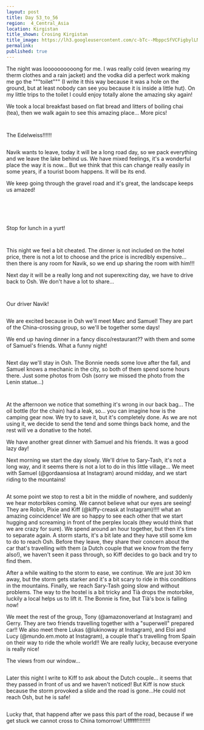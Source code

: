 ```yaml
---
layout: post
title: Day 53_to_56
region:  4_Central_Asia
location: Kirgistan
title_shown: Crosing Kirgistan
title_image: https://lh3.googleusercontent.com/c-bTc--MbppcSfVCFigbylLNYMOqqVV0JdlahW95TKQSuRgPnQ0gAGJzVLKaPBFOqnsKxaEc3UsEUidNAAiuI1pxvtEuPC_t5rDHWQ5THLy9JFSwDa2dGRtYxH-74wcnOjcucnudVXhzD748oBh_cKZhHBc6K-tewTtstftz-RDqS5DJoSkpq89myDiqBm6-OUGnxWM0qiV45f45OccVSVCgb0BCvq915eIqZLth0IdAun1qj0YlLY9iGHZtICUe2GU2tAGQXQ5mN3mFeY_uxYakEeLkU24CuIoMrxzUo9XdgaXpLmkZvqrvVx0kbnLn3mnfzRmoJ7BYMvrcR34TrNNpwWanVdsMqlxJpnZqhJzFlCm44LNZwHH6ghQCMbHEwVGszvt3_e6QHkc87WLjcdO8Jb6UOIziLpp_XDKJzyiOWxz47cemWoQ-jXSKUpE1z2kCgxo9i9FIyLEty7jE6ZrmATrMfpVUvPEH5oK5jSI4B5DJDUC0y0gxMRwrh2RJf30cU-Ae-G7zV-Wv4ySCJhYiQaJfqGxzFYvQrG3q1fSgX1GLk-82EVr_9HtvRub4IORrQ4WGgv-l7nCM0awcB8yEkQjZgDU9xocBMxX4XSuA1BW_WEwA-mLRa_kRinhLS-5yP5x4WuZLMeOKAeQWrevVIL2DZbAIujSmSgNxcKJsg6DNP92MMSLGZw4UjObczz848HFDB72HbgqIggE=w669-h502-no
permalink: 
published: true
---
```


The night was loooooooooong for me. I was really cold (even wearing my therm clothes and a rain jacket) and the vodka did a perfect work making me go the """toilet""" (I write it this way because it was a hole on the ground, but at least nobody can see you because it is inside a little hut). On my little trips to the toilet I could enjoy totally alone the amazing sky again!

We took a local breakfast based on flat bread and litters of boiling chai (tea), then we walk again to see this amazing place... More pics!

<p><a
href="https://lh3.googleusercontent.com/R9P4sYKHlses0zzN5s-8h7Y-IsfReA3iBFUwN4-i_TqlWKa29nEHfBHfIrZCV87zZRntRzLYE5bB--a_BImXdFnCLgZPxxKuDJe4wJUYr-_pdbC8ixEUKWH2BLAv6QRW_1boO3F53qR0kiiVOd0GwBucqugyTRDexSbFrdwxhfqIeWvtLoKzeY54IHPZcssAvmaNY7Ye40bkDKPP3NZZtjkm5H1P12ZODzLKnpd45oDFYbMSxE9HjmRSuQxqOXwjloC9td4eQ4NNhcBPyWm_K-Qw2UmOSjy0cwNAlfIwZ74s8jER8kIk74LqpIUe2vuGNq8Gx8xua1wzKz7wXIJoLsvvPewwaec2y9xdl5oQhTguIgNyS_XfEXknd8IMz6AYD0b7fFMrDrZg63qeSx-RLCzWXgzaj9dU4Sr4i5nn90HTPvvSMtQD3w5OvYtlNHxpV7uoCfQ0F0cdzNCR14pJKjfuX5vUwfQO8P9gFyor3lzjWXvd1PR-KbnDd_HU6wM8YPSsi4RWTLAT9Ay6hyqmK_swQ4_QXTNlaGR2f9u7McuJ68WNYov-GLagBnrks4ZO9saLlEbv23HYf82_WNAlh6NQfJxSsVLExwFUlLJiRlcbydC0-K679HEajc7BrQMIa-8vxR9XWq8EVKPfgnCguMKuaFh4e2apS9t9Tbx8NrqiQ9BmcpEUtFDD7w=w1052-h789-no"><img 
src="https://lh3.googleusercontent.com/R9P4sYKHlses0zzN5s-8h7Y-IsfReA3iBFUwN4-i_TqlWKa29nEHfBHfIrZCV87zZRntRzLYE5bB--a_BImXdFnCLgZPxxKuDJe4wJUYr-_pdbC8ixEUKWH2BLAv6QRW_1boO3F53qR0kiiVOd0GwBucqugyTRDexSbFrdwxhfqIeWvtLoKzeY54IHPZcssAvmaNY7Ye40bkDKPP3NZZtjkm5H1P12ZODzLKnpd45oDFYbMSxE9HjmRSuQxqOXwjloC9td4eQ4NNhcBPyWm_K-Qw2UmOSjy0cwNAlfIwZ74s8jER8kIk74LqpIUe2vuGNq8Gx8xua1wzKz7wXIJoLsvvPewwaec2y9xdl5oQhTguIgNyS_XfEXknd8IMz6AYD0b7fFMrDrZg63qeSx-RLCzWXgzaj9dU4Sr4i5nn90HTPvvSMtQD3w5OvYtlNHxpV7uoCfQ0F0cdzNCR14pJKjfuX5vUwfQO8P9gFyor3lzjWXvd1PR-KbnDd_HU6wM8YPSsi4RWTLAT9Ay6hyqmK_swQ4_QXTNlaGR2f9u7McuJ68WNYov-GLagBnrks4ZO9saLlEbv23HYf82_WNAlh6NQfJxSsVLExwFUlLJiRlcbydC0-K679HEajc7BrQMIa-8vxR9XWq8EVKPfgnCguMKuaFh4e2apS9t9Tbx8NrqiQ9BmcpEUtFDD7w=w1052-h789-no" class="oversize" alt=""></a></p>

<p><a
href="https://lh3.googleusercontent.com/VX5c6jeGYGSHQ-vvX1V6CT-4KLmQ888JrJwP0JmWu4j0S6BXVPbEuNuEBGTrPt76MlYgt4FqiXgPGDu_TjyMUyrQo30pF987bI9caWrbigIaQs7D16utUrrU3927qkbsxkcuMM4qUnmmZo6YmG3jRdkpjmtdz2vDUuWp4IWZ52ttF1gr_Cdy5AF46vOKIBvWKG9eVW0rW6gGbC1Qj1BbwMoKXVaL_rydQR56D7KvLRiShoiIxJY2d4cS8oGEWRdTYEKkP1PmYZVe92-YNTvzWVFPTJVIfcypeEvlWUE0otnVYPDDX1PzwcQ27n1a-EkuVIhgFVyRlcEebOCeJyOV92Y-1oIstSRfLWLxNY0EwNlo9rcQKjp1RJ8RrupLs1Gqv0Wgv_DSDbxj9blpREhwf34skE2ciRK6MiCcl2_XxVIWu5MDn-KUTKrrpCeqUZCslyUSokAZYYECFiwFfLjSIBEoQJefz2kIWMUNzkt42bIpOMXazqnqohUa8lwmdYpz3VaU8ECxQOlFaZGPSvIRuY5pUtf-0v_L810t48Z-uQwiE9B6IY4rQQXjUCqVsmemQ2336AMSm6tPHJ7Vl3vphrwo1uY-nYRUDv-AXMrc9RSbRfzEh3lNEfvQ5Ds-dQVZUGKQH26mU7Gl3n_0Yrqjfz5cii6R9zld7VJBS8KJDmCw5dO06hBk2N7KWg=w1052-h789-no"><img 
src="https://lh3.googleusercontent.com/VX5c6jeGYGSHQ-vvX1V6CT-4KLmQ888JrJwP0JmWu4j0S6BXVPbEuNuEBGTrPt76MlYgt4FqiXgPGDu_TjyMUyrQo30pF987bI9caWrbigIaQs7D16utUrrU3927qkbsxkcuMM4qUnmmZo6YmG3jRdkpjmtdz2vDUuWp4IWZ52ttF1gr_Cdy5AF46vOKIBvWKG9eVW0rW6gGbC1Qj1BbwMoKXVaL_rydQR56D7KvLRiShoiIxJY2d4cS8oGEWRdTYEKkP1PmYZVe92-YNTvzWVFPTJVIfcypeEvlWUE0otnVYPDDX1PzwcQ27n1a-EkuVIhgFVyRlcEebOCeJyOV92Y-1oIstSRfLWLxNY0EwNlo9rcQKjp1RJ8RrupLs1Gqv0Wgv_DSDbxj9blpREhwf34skE2ciRK6MiCcl2_XxVIWu5MDn-KUTKrrpCeqUZCslyUSokAZYYECFiwFfLjSIBEoQJefz2kIWMUNzkt42bIpOMXazqnqohUa8lwmdYpz3VaU8ECxQOlFaZGPSvIRuY5pUtf-0v_L810t48Z-uQwiE9B6IY4rQQXjUCqVsmemQ2336AMSm6tPHJ7Vl3vphrwo1uY-nYRUDv-AXMrc9RSbRfzEh3lNEfvQ5Ds-dQVZUGKQH26mU7Gl3n_0Yrqjfz5cii6R9zld7VJBS8KJDmCw5dO06hBk2N7KWg=w1052-h789-no" class="oversize" alt=""></a></p>

The Edelweiss!!!!!! 

<p><a
href="https://lh3.googleusercontent.com/JCJGYTT01KHJzBnw_7arXQ8FQyicjhD2jW9Kucx5YuS7VqhVkjXYPz-ng2Fo4aGDaNociN4RagquIWMGbupJxeZAOfXkVr66Q7WxvXw2QpGS9Z85ywAdu1X6St_qVUkU5v1uTQh3NHk78aAjdcoLF5rFvMCLuEafpRlgzIhfeoTtcRjbmGMV_UQN0_LfvApql4Q8zj25xOOVDk-kArmOefrhx8QIrhVBKR2S3weREM_8tZ3cvhUJeRNtrbO5bSTRlw3_WK9giQtvlCQWo3uTjuspgby9zvpNuOlCGlcspX9IDS21_UGyzzYhMjdbI5KQfaew766SY0jcIinv2t95lkWXEcAIR3pcRfYQHYebzy2Mqd0q_ZemnGkAkfed_5MJekeftCC1slwiVqFAMWKOXNPH1Y8HsXMs_yEOKbMte5eh_O35o98fBv_f6e9boMU9sjpuTVS9BrkYiJW3nx6hZlvuxpQxfvgmjRMefLO1LHNRJa72lIABnmBE82loYJochPj3JWxRDBF8kgZXS74Qyb5l_GiP7_co54FBGnfMj85xH_Avdkcyl3JWWM-xRNtiQdV7xh3E3IRYiIepV-UFhCOpzQQ80VKj-CMN6lecuwTFZMNzaiiQ6Xn2rqkVmh2nZdkHuLaeTehJAeKr2lGN3fHBhLxVICwd5egLtqCecUiUPtIlRaZSEtbjuw=w1052-h789-no"><img 
src="https://lh3.googleusercontent.com/JCJGYTT01KHJzBnw_7arXQ8FQyicjhD2jW9Kucx5YuS7VqhVkjXYPz-ng2Fo4aGDaNociN4RagquIWMGbupJxeZAOfXkVr66Q7WxvXw2QpGS9Z85ywAdu1X6St_qVUkU5v1uTQh3NHk78aAjdcoLF5rFvMCLuEafpRlgzIhfeoTtcRjbmGMV_UQN0_LfvApql4Q8zj25xOOVDk-kArmOefrhx8QIrhVBKR2S3weREM_8tZ3cvhUJeRNtrbO5bSTRlw3_WK9giQtvlCQWo3uTjuspgby9zvpNuOlCGlcspX9IDS21_UGyzzYhMjdbI5KQfaew766SY0jcIinv2t95lkWXEcAIR3pcRfYQHYebzy2Mqd0q_ZemnGkAkfed_5MJekeftCC1slwiVqFAMWKOXNPH1Y8HsXMs_yEOKbMte5eh_O35o98fBv_f6e9boMU9sjpuTVS9BrkYiJW3nx6hZlvuxpQxfvgmjRMefLO1LHNRJa72lIABnmBE82loYJochPj3JWxRDBF8kgZXS74Qyb5l_GiP7_co54FBGnfMj85xH_Avdkcyl3JWWM-xRNtiQdV7xh3E3IRYiIepV-UFhCOpzQQ80VKj-CMN6lecuwTFZMNzaiiQ6Xn2rqkVmh2nZdkHuLaeTehJAeKr2lGN3fHBhLxVICwd5egLtqCecUiUPtIlRaZSEtbjuw=w1052-h789-no" class="oversize" alt=""></a></p>

Navik wants to leave, today it will be a long road day, so we pack everything and we leave the lake behind us. We have mixed feelings, it's a wonderful place the way it is now... But we think that this can change really easily in some years, if a tourist boom happens. It will be its end.

We keep going through the gravel road and it's great, the landscape keeps us amazed!

<p><a
href="https://lh3.googleusercontent.com/-J4Lco8wh_Hyc-MntPoWBFaZGElMAn2JNNlktCENZQcJcwP43-hCJYouplmulm62N9wwPd9VCzrWhvtlpSgZCL5nOMx-VjPOuYti1oZm-p3zjjBB6sYGbbAZylJj2YhpnuWmVgy34LLZCkgMIH5tz69lTlVNeoDVq1Bg0YvefzDIT_w4JlLd2mMRq03RFS20nyxlpjuMf_aXMoyc1HzdECtWD8X75BA3llKxyM9p-AvnK52KMnAjgMBdB0atoDM4QpxnsOUaUsA1bQFJkod9mlOyc5bxPquYrqLVoUmWFshd8E46EhaRDSAU2O9KDSoy9JHkmZeyq5PN69tQ6YgDxOUrzmutUeCJ27APzdqdLMLuKtXj6lfI8nocxyu1Rmnogxnvgv8_tCmeVGacgwGZopwPwFPelGhnw4cMkCevctC1D4_EYf3MonJsQkmCHgtGiQoItIBrp_5jkYSFwQ4jMVxN7dhaVQu4DE8UTbU5j71-KcZ9vI6DzQAJGOTst0i6FVNJkiXVJkhv21a1zuhPsy2DtsD99z__ccV5evdp958ckzCeZqyHsYXXhm9GmxC-ai4lvO-PriqWxgzBzoh0lk3Siq1Y72xn-Eg87cOn8P7mFOo8m3mfM8EjFgthJBA3fGB4aJ1kXpbVLt_b0H9XdmxsF-tVxbaAefmQwlga2n7ZvIb9d_GLL-M2pA=w840-h630-no"><img 
src="https://lh3.googleusercontent.com/-J4Lco8wh_Hyc-MntPoWBFaZGElMAn2JNNlktCENZQcJcwP43-hCJYouplmulm62N9wwPd9VCzrWhvtlpSgZCL5nOMx-VjPOuYti1oZm-p3zjjBB6sYGbbAZylJj2YhpnuWmVgy34LLZCkgMIH5tz69lTlVNeoDVq1Bg0YvefzDIT_w4JlLd2mMRq03RFS20nyxlpjuMf_aXMoyc1HzdECtWD8X75BA3llKxyM9p-AvnK52KMnAjgMBdB0atoDM4QpxnsOUaUsA1bQFJkod9mlOyc5bxPquYrqLVoUmWFshd8E46EhaRDSAU2O9KDSoy9JHkmZeyq5PN69tQ6YgDxOUrzmutUeCJ27APzdqdLMLuKtXj6lfI8nocxyu1Rmnogxnvgv8_tCmeVGacgwGZopwPwFPelGhnw4cMkCevctC1D4_EYf3MonJsQkmCHgtGiQoItIBrp_5jkYSFwQ4jMVxN7dhaVQu4DE8UTbU5j71-KcZ9vI6DzQAJGOTst0i6FVNJkiXVJkhv21a1zuhPsy2DtsD99z__ccV5evdp958ckzCeZqyHsYXXhm9GmxC-ai4lvO-PriqWxgzBzoh0lk3Siq1Y72xn-Eg87cOn8P7mFOo8m3mfM8EjFgthJBA3fGB4aJ1kXpbVLt_b0H9XdmxsF-tVxbaAefmQwlga2n7ZvIb9d_GLL-M2pA=w840-h630-no" class="oversize" alt=""></a></p>

<p><a
href="https://lh3.googleusercontent.com/0yBVp0CxftDTlBWMAo5xfNClmw4gPyw-ukrgFPE_l2OBdJl5dizWTiHg_LWhgiZ6HcH942Xirf1ySjI39sKn8b8mX_kJb6_-HVZ2a001ZNS2jOrTgZKOiUy_uAyaen0Bjc0ZSnoc5H3ck0J5QAjwhGcnZKqYviO2UwtbbA_LIM36r4J_UrWIJNiEqMOSQcIwCGJlougpPbMzkeUYUptdzDdNjCSiJdNJgLN5RUNk1yyluTe5uQQDm9adCGFljHX4If_dSw3V55LqWf34EamLpuQyb5wWBgX5S6pLOvLLWkTl3ZkMGY7L3R5YyLoE6aN3KEFeuiu2P1IoRXlvsVc7AfF3-xA4ZWAyweKduaQtSISHqntNcuOCgnRehMki7J66GZ9D4CwUxqdKfkk9CTHSSHvr88aMm7l3AvLBIGy-I_qQFgIuTOIyE7mGYtVCd79SmzqvpUa1THVByvSdoAN7OUmKiiI1IgcxRNIOvgX4u872ha_x3EE5uIB5EduLGb5rDzt65yslK65A083fJ3_l08C7IdlfjDjMClGKHGJ8i3OpbMmMD2AA7vwy_Gwa_lfZnDlS0AEXgZxwX1mAJW4G_W1405Szzww5SFV6DpHc9cly4Z0lTELoCD3K9ZPzaAOtIW9LSOlGo2kggxZUyrk9wsc8MaIRtSR4Wm9PTjSJFBmxQyew6_GgDiYb6A=w1052-h789-no"><img 
src="https://lh3.googleusercontent.com/0yBVp0CxftDTlBWMAo5xfNClmw4gPyw-ukrgFPE_l2OBdJl5dizWTiHg_LWhgiZ6HcH942Xirf1ySjI39sKn8b8mX_kJb6_-HVZ2a001ZNS2jOrTgZKOiUy_uAyaen0Bjc0ZSnoc5H3ck0J5QAjwhGcnZKqYviO2UwtbbA_LIM36r4J_UrWIJNiEqMOSQcIwCGJlougpPbMzkeUYUptdzDdNjCSiJdNJgLN5RUNk1yyluTe5uQQDm9adCGFljHX4If_dSw3V55LqWf34EamLpuQyb5wWBgX5S6pLOvLLWkTl3ZkMGY7L3R5YyLoE6aN3KEFeuiu2P1IoRXlvsVc7AfF3-xA4ZWAyweKduaQtSISHqntNcuOCgnRehMki7J66GZ9D4CwUxqdKfkk9CTHSSHvr88aMm7l3AvLBIGy-I_qQFgIuTOIyE7mGYtVCd79SmzqvpUa1THVByvSdoAN7OUmKiiI1IgcxRNIOvgX4u872ha_x3EE5uIB5EduLGb5rDzt65yslK65A083fJ3_l08C7IdlfjDjMClGKHGJ8i3OpbMmMD2AA7vwy_Gwa_lfZnDlS0AEXgZxwX1mAJW4G_W1405Szzww5SFV6DpHc9cly4Z0lTELoCD3K9ZPzaAOtIW9LSOlGo2kggxZUyrk9wsc8MaIRtSR4Wm9PTjSJFBmxQyew6_GgDiYb6A=w1052-h789-no" class="oversize" alt=""></a></p>

<p><a
href="https://lh3.googleusercontent.com/WaSiSfgjinONqViUEpYnBCWnHEuP3ydxcJ0Q42NxtEQYgFO29Wo50r3n9IlWNb-Vc5pWWvJfv_ssu2yDTYBw5X0Vt0A--5YthoAbnQS61KzOI6gpm-IrfTk4vd2zsrzzLV7lzY-711DL_cnivasZn6F7BnY9HBdlCAF9s-S7Xn3Z4Fq4tR4hStMv8-F3fBR6LOxYSA9eFBOnvBqjKxlcWkXvUSxw7MxUwxMVEWi-8WHGu2fv-yvWcATS4xfSNz0SKHGWDqbEhqKpuo_FC5s_Hg3r5rldC-ETXU51nPYqfjfoRSIUG4ELu03bIwg8Yy3o3WSPzLSgMGO30zC-m0l-YHDTO4R8UlicrPJQA8lq4JlvWTSHZKrkJlGKb_Pjsa37EleKUgOogoeBwLUdNG9zTx0CTEUrP_klaxL2OWDCmYX_KCZYpPNBFWnnlaiIc1oTCCe0jf21pQ_f9A5cqTiEPd8wVCLvWYtmzhU_mqGR9SqbvQ1keoVB9oYU4rK2VU4Yi9wwdxELeiy_QG_vM1dQonoxPVVW9Va5xCLenC1_qvCs_cUKLjsFH5B6cF9Zxsd_82xMMDGDxnU-KdS5KmhhJz99aURdlQlBDH515V63OqHXFYhDaWj3_JPSWzS783BAcrw_uGOqu6k9sCIHj9NBDhGEGsvhSGvYijylYTsMLvs6-nvseHcYmjH7Jg=w1052-h789-no"><img 
src="https://lh3.googleusercontent.com/WaSiSfgjinONqViUEpYnBCWnHEuP3ydxcJ0Q42NxtEQYgFO29Wo50r3n9IlWNb-Vc5pWWvJfv_ssu2yDTYBw5X0Vt0A--5YthoAbnQS61KzOI6gpm-IrfTk4vd2zsrzzLV7lzY-711DL_cnivasZn6F7BnY9HBdlCAF9s-S7Xn3Z4Fq4tR4hStMv8-F3fBR6LOxYSA9eFBOnvBqjKxlcWkXvUSxw7MxUwxMVEWi-8WHGu2fv-yvWcATS4xfSNz0SKHGWDqbEhqKpuo_FC5s_Hg3r5rldC-ETXU51nPYqfjfoRSIUG4ELu03bIwg8Yy3o3WSPzLSgMGO30zC-m0l-YHDTO4R8UlicrPJQA8lq4JlvWTSHZKrkJlGKb_Pjsa37EleKUgOogoeBwLUdNG9zTx0CTEUrP_klaxL2OWDCmYX_KCZYpPNBFWnnlaiIc1oTCCe0jf21pQ_f9A5cqTiEPd8wVCLvWYtmzhU_mqGR9SqbvQ1keoVB9oYU4rK2VU4Yi9wwdxELeiy_QG_vM1dQonoxPVVW9Va5xCLenC1_qvCs_cUKLjsFH5B6cF9Zxsd_82xMMDGDxnU-KdS5KmhhJz99aURdlQlBDH515V63OqHXFYhDaWj3_JPSWzS783BAcrw_uGOqu6k9sCIHj9NBDhGEGsvhSGvYijylYTsMLvs6-nvseHcYmjH7Jg=w1052-h789-no" class="oversize" alt=""></a></p>

<p><a
href="https://lh3.googleusercontent.com/zj_J6257zZV3bU5I0QN-Ki76sEB-doFOdSvrUluS007pfhg_bz6h88J-G0wZ_JVX8bg9KfGqaIRQWhbwq-DUJn0oWd6uyxE4MqWnkXiZdssSquzEoAqisnltg-If3hjKXa1p9bTVFcCCaMycNjSsbL3VDa8Qlt6eguSey0tYWQ7lpUW5ZegXhqMQ__3IBEthAhN6yXFyEMTuXYxJw5hzzas6UduELCWS6Gt9iJR19CuD4oiia0y-mCEIcyLXL9YHOFt3ysf4V-_dbSJotA5Ks7VHicmPsQfYzYWu6tI9bdDurpWmNP6NCA0QuUCu6FaffhfF3NqXFQ1XL1K6Q-S3P2r1FMCFQHcbYYIyBMuE3uQm4p7TNCgMeWySGBtQUNNJNvs10mG7TJgEEAFgR0dzd5IFhNQBhZIb6cs80BMsr_MmyikjFeDS4d7hqlpPqmqafAidJ76-3stPU2xTDkojIxIMTQYSxFHwaAryYDHlkEQTXGmz1E2Wk28snUdHccB6oZ-QyUSEfK6ejFvIXhYjRVKKF5W61tK6hWA3zYt-Ef7l0i957-tHXSJUUuEOyQyJg288F3MoqdQHlLXrXkEsZGQFlJ2zDsQWzZKJ5oyrCOncU_iv_CzxRWNPEbkd2kfi42LHyK5Q5FEgdAV6e-ms89ouoLV7l2FeiY26VV8tEklLOdR2QI7pMFLpcg=w840-h630-no"><img 
src="https://lh3.googleusercontent.com/zj_J6257zZV3bU5I0QN-Ki76sEB-doFOdSvrUluS007pfhg_bz6h88J-G0wZ_JVX8bg9KfGqaIRQWhbwq-DUJn0oWd6uyxE4MqWnkXiZdssSquzEoAqisnltg-If3hjKXa1p9bTVFcCCaMycNjSsbL3VDa8Qlt6eguSey0tYWQ7lpUW5ZegXhqMQ__3IBEthAhN6yXFyEMTuXYxJw5hzzas6UduELCWS6Gt9iJR19CuD4oiia0y-mCEIcyLXL9YHOFt3ysf4V-_dbSJotA5Ks7VHicmPsQfYzYWu6tI9bdDurpWmNP6NCA0QuUCu6FaffhfF3NqXFQ1XL1K6Q-S3P2r1FMCFQHcbYYIyBMuE3uQm4p7TNCgMeWySGBtQUNNJNvs10mG7TJgEEAFgR0dzd5IFhNQBhZIb6cs80BMsr_MmyikjFeDS4d7hqlpPqmqafAidJ76-3stPU2xTDkojIxIMTQYSxFHwaAryYDHlkEQTXGmz1E2Wk28snUdHccB6oZ-QyUSEfK6ejFvIXhYjRVKKF5W61tK6hWA3zYt-Ef7l0i957-tHXSJUUuEOyQyJg288F3MoqdQHlLXrXkEsZGQFlJ2zDsQWzZKJ5oyrCOncU_iv_CzxRWNPEbkd2kfi42LHyK5Q5FEgdAV6e-ms89ouoLV7l2FeiY26VV8tEklLOdR2QI7pMFLpcg=w840-h630-no" class="oversize" alt=""></a></p>

<p><a
href="https://lh3.googleusercontent.com/XIbL-8xaVj1ftjjB1LeVYyehN9CncyR1o5ylo5_IOcix3yjk7mo9PZw0KYrzsG1xCijIPN261ND_C7gX9jKlKkdZVyUMIw7lv7E7RRiPHky81uIikFXBAMG87ZooarfpdTy0ivo38zjPoGjGS8ICjmys4Fjy-7IVKzAOq_O6xyMgejxoC2NrvnzkrAVJWTKwkj_UQ7P86sYkrKnopKYwehtrwD6YyH1MzP-bWCJDkAr0Zz8zV3tTtm-KT-apbxtMWNncDNaGvUcmQEmcBn-LrrPtnf9PKFySp-4p1uBy-fvu0yhPWlDdOzZpm16yBO325VK2XUPbQ53ajNfrQaidnhcfE1z5L-Z2jQK8ICKVpUhfSFhtAMi-G4PqN5ShrfOT3hGqiM9BsLk--lkNRBFrONtS04Gd1oSxfvDQctuhQygy9aiJlhrPeHXGztWERDLxMx6yR6nwAZK9snxZC5DRcB4IPJIiy0ovgUe4hrnwnT4AvyPgePyWsmJtyKHAeHmd5Y_88JAoSivlYV9jbbPyiAu2_h_bgQsKeEGUiNPQ2Lrzf49Sazhxg9rJ4aVhjbVlBe9XsDC1PPDYUNBr4x2VEGXmD_2EHfslonYENKGJMiJS0gGz2lal5e1QVnZ1O1_gr3sTZKTojz_-5kONL0ZkZB6HuFYB79PyKduNl2Xo7GkOr6tAhyFW-cjUsA=w840-h630-no"><img 
src="https://lh3.googleusercontent.com/XIbL-8xaVj1ftjjB1LeVYyehN9CncyR1o5ylo5_IOcix3yjk7mo9PZw0KYrzsG1xCijIPN261ND_C7gX9jKlKkdZVyUMIw7lv7E7RRiPHky81uIikFXBAMG87ZooarfpdTy0ivo38zjPoGjGS8ICjmys4Fjy-7IVKzAOq_O6xyMgejxoC2NrvnzkrAVJWTKwkj_UQ7P86sYkrKnopKYwehtrwD6YyH1MzP-bWCJDkAr0Zz8zV3tTtm-KT-apbxtMWNncDNaGvUcmQEmcBn-LrrPtnf9PKFySp-4p1uBy-fvu0yhPWlDdOzZpm16yBO325VK2XUPbQ53ajNfrQaidnhcfE1z5L-Z2jQK8ICKVpUhfSFhtAMi-G4PqN5ShrfOT3hGqiM9BsLk--lkNRBFrONtS04Gd1oSxfvDQctuhQygy9aiJlhrPeHXGztWERDLxMx6yR6nwAZK9snxZC5DRcB4IPJIiy0ovgUe4hrnwnT4AvyPgePyWsmJtyKHAeHmd5Y_88JAoSivlYV9jbbPyiAu2_h_bgQsKeEGUiNPQ2Lrzf49Sazhxg9rJ4aVhjbVlBe9XsDC1PPDYUNBr4x2VEGXmD_2EHfslonYENKGJMiJS0gGz2lal5e1QVnZ1O1_gr3sTZKTojz_-5kONL0ZkZB6HuFYB79PyKduNl2Xo7GkOr6tAhyFW-cjUsA=w840-h630-no" class="oversize" alt=""></a></p>

Stop for lunch in a yurt!

<p><a
href="https://lh3.googleusercontent.com/wNBJ8w0pdosOjyOPJLI0Z_DU2kExyb6KXWoAKvXHJzftypU6Nw5OKZ5aj5ZB5u1lZzqTHKhNkN8j3j4ncK5snGjAF3CSV2YuJfem-UjulmCuvC4EtR4SQ9mIeq1IGAv2P-ANl-NZlzHSLsh7XY8Pb6CKfyXhvxS8e_GkiPHJtAl97MT8drQTzVoc-Vi5lKFMZyqA_9PhBVbNlqEeCpEuqxfBbOgo14ZhRpUtkCaIuy8YsUpsSG-Ekcabp5Zpti8h39PPAxKIm-_EqNTcwwKP5pG-ACh_YnRZ0NT4rcj-9GjyxeFLlmQ8h4rzWOCfOP_1INEoZCBtbSKLjvW_WtYM3LPkVUfD0Ar6yX83q89mQWxbFHDj94vaNuRrKSeyE0lKhXSzE_kyoxRsvi8U1oHIPsUy9hvXpqNX0UmvXD3ZG34Vqk6OVj2BIKVPHSfvunlqytmtO7C1JpJY3rD8cYoX0NHeZHw7A2E381SDUWAE3zi7qwjdUm0lSottze5pW52zYr8EArHq3ggSEbhXwA9YDmRQ7G9nSNIJr4zaUS296UDM5zxiGRb2CEWDBAgImurHnN6xE3UkGw8z9RQeDjQ1nuWY17_kKmmpzNgbZNMkbyvUO_J6CyWfQqxyAc8tML4q3tO0kEFzJLovxsL8lxCtzyg0CrQA1S-5QXndhr9Pr-hMCqEC8d6QLa9VUw=w840-h630-no"><img 
src="https://lh3.googleusercontent.com/wNBJ8w0pdosOjyOPJLI0Z_DU2kExyb6KXWoAKvXHJzftypU6Nw5OKZ5aj5ZB5u1lZzqTHKhNkN8j3j4ncK5snGjAF3CSV2YuJfem-UjulmCuvC4EtR4SQ9mIeq1IGAv2P-ANl-NZlzHSLsh7XY8Pb6CKfyXhvxS8e_GkiPHJtAl97MT8drQTzVoc-Vi5lKFMZyqA_9PhBVbNlqEeCpEuqxfBbOgo14ZhRpUtkCaIuy8YsUpsSG-Ekcabp5Zpti8h39PPAxKIm-_EqNTcwwKP5pG-ACh_YnRZ0NT4rcj-9GjyxeFLlmQ8h4rzWOCfOP_1INEoZCBtbSKLjvW_WtYM3LPkVUfD0Ar6yX83q89mQWxbFHDj94vaNuRrKSeyE0lKhXSzE_kyoxRsvi8U1oHIPsUy9hvXpqNX0UmvXD3ZG34Vqk6OVj2BIKVPHSfvunlqytmtO7C1JpJY3rD8cYoX0NHeZHw7A2E381SDUWAE3zi7qwjdUm0lSottze5pW52zYr8EArHq3ggSEbhXwA9YDmRQ7G9nSNIJr4zaUS296UDM5zxiGRb2CEWDBAgImurHnN6xE3UkGw8z9RQeDjQ1nuWY17_kKmmpzNgbZNMkbyvUO_J6CyWfQqxyAc8tML4q3tO0kEFzJLovxsL8lxCtzyg0CrQA1S-5QXndhr9Pr-hMCqEC8d6QLa9VUw=w840-h630-no" class="oversize" alt=""></a></p>

<p><a
href="https://lh3.googleusercontent.com/p33ckQyvxd_SugrkSYikipzGl8c8j0Mk8CZO9aRDOMpogsst1qVjt1XhG1K9bbOR3RjNByFpx7rxLCoxfYvdiV3XWL60nmFDUIsiOhdioU4It9se7dLO0lZun500hAwV7qjOsIKP8gWyf6KDWb02Vubz57g4W47q5Ej5bbwAx1EZ4RjrZsd3wWvxCJzy6zuwa-GAZYl_J5F_CCs4TiNOi0tzo3ld3l_eCdWR1fPnAL7yZCNHVXq0MCoX5Snhu0J0zZUsRBy7qbHH1QmIq28ItuDP3YvBzHly3XNDkps-NDMz2vZ6iRFMP-75hE1IWKfWQs1A2xKvHhRav13M8Ohdbg7CXgf7VBSrAmTJRNewkvvCb8vPAGB35_k5ooBQERwZey1eBqY7WopZ3mMLjPxPKU-w32LbkQZ6Z-tom3RV6cGoLfteuX8P52bhS_8uDG-4d9kxyjkwhsdt49H5byEzx3UuXH6WvXIpgxyeGv0P7yMoiWCnPhPvJ5YXQYkEh-K_NZ4aaNYrAxH2jC77GULxSBHKmJYuacZRte8r9nQkkh_JZnNBbZ-J1gRoQsZc_lNUh6y4zb4aE5vqYN7VV4jxqTlWoGkQ8t7tIBrOMhJe5JmeR4xkXUkXtplSndef_a-3BS7we3J9OZYSpADK_M8yB3GUVm5LRFTzwPtutIhrowW0h2Kh3VFLT7SNPw=w840-h630-no"><img 
src="https://lh3.googleusercontent.com/p33ckQyvxd_SugrkSYikipzGl8c8j0Mk8CZO9aRDOMpogsst1qVjt1XhG1K9bbOR3RjNByFpx7rxLCoxfYvdiV3XWL60nmFDUIsiOhdioU4It9se7dLO0lZun500hAwV7qjOsIKP8gWyf6KDWb02Vubz57g4W47q5Ej5bbwAx1EZ4RjrZsd3wWvxCJzy6zuwa-GAZYl_J5F_CCs4TiNOi0tzo3ld3l_eCdWR1fPnAL7yZCNHVXq0MCoX5Snhu0J0zZUsRBy7qbHH1QmIq28ItuDP3YvBzHly3XNDkps-NDMz2vZ6iRFMP-75hE1IWKfWQs1A2xKvHhRav13M8Ohdbg7CXgf7VBSrAmTJRNewkvvCb8vPAGB35_k5ooBQERwZey1eBqY7WopZ3mMLjPxPKU-w32LbkQZ6Z-tom3RV6cGoLfteuX8P52bhS_8uDG-4d9kxyjkwhsdt49H5byEzx3UuXH6WvXIpgxyeGv0P7yMoiWCnPhPvJ5YXQYkEh-K_NZ4aaNYrAxH2jC77GULxSBHKmJYuacZRte8r9nQkkh_JZnNBbZ-J1gRoQsZc_lNUh6y4zb4aE5vqYN7VV4jxqTlWoGkQ8t7tIBrOMhJe5JmeR4xkXUkXtplSndef_a-3BS7we3J9OZYSpADK_M8yB3GUVm5LRFTzwPtutIhrowW0h2Kh3VFLT7SNPw=w840-h630-no" class="oversize" alt=""></a></p>

This night we feel a bit cheated. The dinner is not included on the hotel price, there is not a lot to choose and the price is incredibly expensive... then there is any room for Navik, so we end up sharing the room with him!!!

Next day it will be a really long and not superexciting day, we have to drive back to Osh. We don't have a lot to share...

<p><a
href="https://lh3.googleusercontent.com/7jZYyxflsqFq7WbUT05Jg-dMyKZUQmvcCA5xJQ354XXXthv-3KUQd3hLthGBGQS8PM4oTGIXknd_sp6Z_tFA53PVogw90l3E1EHYc7VBgSXtE7GeOahjQfdJqYyEZkbmkWtcRFo14KIUoMcnf2Et_ClfH5g43Ffg1gwIjdpOhcrtR2nhTu1nhEn6vlk5WQetJf53lyf9d80ELmvM1RJfmbr2a3tDFq_gJU3AmzfWBlzZlr4e_6Ueo_oGmGi3DjhfZS0TMOtR8RItBoiws7PnO6M7SMp1uGPh-dKta8IgXfERslUAM9_l_V4lNBG3HGMg2FDr4nx38sxMMf52AurDCGc8_BNQ4A30psbrV_Ai5sZ4rm9PM8PWR0b6hlvznqCSD15zK5kZQAUADjMveUalDie6wt80LcWLtlWCWPqvAHkRMH9nqzpccAjJaK34dztizLgNsJ0oJ3RilZMkHb1u2p0EaypOyWpaGdyb52jGGkh3F6fWaiJsa8F2d7Efe5uGV8jfVjf2HGk_-4pPIRCjeND-fm8XHAPLt2sjZ0PPqbdaua42ccga4RZZ1UyRCBYeIptd6Mox3BTXNrNB4hH8z58aqc7fi3uuFPSkty9-pivHukxcLNXGEnmdNLAFGug3ZT_NZZ8Rp4e3DMZGw2znGluG7Wp4rmbw0KaUaqO4tpuqy_XJx5s0xX5a3A=w840-h630-no"><img 
src="https://lh3.googleusercontent.com/7jZYyxflsqFq7WbUT05Jg-dMyKZUQmvcCA5xJQ354XXXthv-3KUQd3hLthGBGQS8PM4oTGIXknd_sp6Z_tFA53PVogw90l3E1EHYc7VBgSXtE7GeOahjQfdJqYyEZkbmkWtcRFo14KIUoMcnf2Et_ClfH5g43Ffg1gwIjdpOhcrtR2nhTu1nhEn6vlk5WQetJf53lyf9d80ELmvM1RJfmbr2a3tDFq_gJU3AmzfWBlzZlr4e_6Ueo_oGmGi3DjhfZS0TMOtR8RItBoiws7PnO6M7SMp1uGPh-dKta8IgXfERslUAM9_l_V4lNBG3HGMg2FDr4nx38sxMMf52AurDCGc8_BNQ4A30psbrV_Ai5sZ4rm9PM8PWR0b6hlvznqCSD15zK5kZQAUADjMveUalDie6wt80LcWLtlWCWPqvAHkRMH9nqzpccAjJaK34dztizLgNsJ0oJ3RilZMkHb1u2p0EaypOyWpaGdyb52jGGkh3F6fWaiJsa8F2d7Efe5uGV8jfVjf2HGk_-4pPIRCjeND-fm8XHAPLt2sjZ0PPqbdaua42ccga4RZZ1UyRCBYeIptd6Mox3BTXNrNB4hH8z58aqc7fi3uuFPSkty9-pivHukxcLNXGEnmdNLAFGug3ZT_NZZ8Rp4e3DMZGw2znGluG7Wp4rmbw0KaUaqO4tpuqy_XJx5s0xX5a3A=w840-h630-no" class="oversize" alt=""></a></p>

<p><a
href="https://lh3.googleusercontent.com/mClSVpBocbNlp47zGrogip02Cy7DC-TUPakzzc9YmV1m1EOHDYgJEOHewWrxoES4pPPDizwH4j9Xra5_aeRwX05kJJ3DICNY-PGUtudti4EuwEVndjZmwZaJQizbvvlalY7I9DeWYGNzIC363RK-M1mnQlbNmuXqFB9AtFM9L9nG15xeeDUXIztD2CdifbUwavF5Sdus86iRHNsLhit4vypJ-GcvePCev_IUjnQGuM8GsaHbytY22ap4uQC-M-E7jY_S6uaYV8WKyRZQUzGHgU7S3zGbchbMTEVJR6w7P_J_XvRXyNThg1nDHhBOB-jliF6jrgRRKVT_JlxsWQlDWRrw-7Fr88CUIa7PAd_6av-SSdoTEcUmhjCcutf0G0aKVT9URzC8FEGxm524ZGdubKI_dc2R-E2XYmjY5OJOie1fyX2xizLPm3n84iNajZz8D9GXxzo_buBFRBnCfy4pXMb36ym43j9xE-IoUSYZWPQqkPJpak1_fZvf0YekRSUrxq90BzpmhEe75Ou8MlyyQhiaJVg9WizgUVVz7PgiFNlvjzKb8WGi1bA03EDA2nCzTmwqhuvt0aaSW7pW0AALJzHyLEHIM5QT7y7iteI5n9YJlJwe_YOBT-0yGxBDAQyQLFxcGLPIbcNSApHZNO2HSUp7aN2w5UlSSTb2Qg58am9rfg7L7y5UK7cQJw=w1052-h789-no"><img 
src="https://lh3.googleusercontent.com/mClSVpBocbNlp47zGrogip02Cy7DC-TUPakzzc9YmV1m1EOHDYgJEOHewWrxoES4pPPDizwH4j9Xra5_aeRwX05kJJ3DICNY-PGUtudti4EuwEVndjZmwZaJQizbvvlalY7I9DeWYGNzIC363RK-M1mnQlbNmuXqFB9AtFM9L9nG15xeeDUXIztD2CdifbUwavF5Sdus86iRHNsLhit4vypJ-GcvePCev_IUjnQGuM8GsaHbytY22ap4uQC-M-E7jY_S6uaYV8WKyRZQUzGHgU7S3zGbchbMTEVJR6w7P_J_XvRXyNThg1nDHhBOB-jliF6jrgRRKVT_JlxsWQlDWRrw-7Fr88CUIa7PAd_6av-SSdoTEcUmhjCcutf0G0aKVT9URzC8FEGxm524ZGdubKI_dc2R-E2XYmjY5OJOie1fyX2xizLPm3n84iNajZz8D9GXxzo_buBFRBnCfy4pXMb36ym43j9xE-IoUSYZWPQqkPJpak1_fZvf0YekRSUrxq90BzpmhEe75Ou8MlyyQhiaJVg9WizgUVVz7PgiFNlvjzKb8WGi1bA03EDA2nCzTmwqhuvt0aaSW7pW0AALJzHyLEHIM5QT7y7iteI5n9YJlJwe_YOBT-0yGxBDAQyQLFxcGLPIbcNSApHZNO2HSUp7aN2w5UlSSTb2Qg58am9rfg7L7y5UK7cQJw=w1052-h789-no" class="oversize" alt=""></a></p>

Our driver Navik!

<p><a
href="https://lh3.googleusercontent.com/J_NMIW3KMJ53CM7UamGZl1f4bQ8jzgIMosBdT2WIWEnmww3Z3yBuzeq9UVhwBa3QJX2Cjp4FDHr3OeXKQhYHviwGlWIFZBpI8kKrjrHZ3N3WhhIhcYnl1kWaT3jgCVTbfKJhU_EHd7lD-y9mrUUQxPY1zqTvsBR-4R0zTbBPTifdAtGg_ZesYEJEeQIzULAtCH706c5Cz8k-KQwdkg7NSseJhKjmNTHUnElCulgwmQk454DDmuECZAn5knXTtYQ9U_qHwEeTaaG3xDUB0nk8dtONtZ1WOtn7NZeKvz_l1Br6A2b1k2E1-7y9E2zoAO197pyLXU9lKpfYedbBC_a_OhGoWarWbxpVfg3EVQGpKmZATxrYSnzNP2rEACE0e97IQNz84671mSYCYsLs6TZChJqY0zCT6xiEQAbHHWKuPnFXHGtqH8gAid1-x4ayAAPap9OCVvJWOvaKA_0Yi7Hugza7v2O1PP1Yobx5dpwBe7rOQQn-anpWGmzdg8P0pMCwnRtA6qiqbYB8zQXyiyM4tHwfPv1Z48NhoAniGjcr7jhtelkdskqRoRdUcm8cHDuhVli2anW6kjx2x_a-a6d35CMG5PY1cjvbpHbWh8HbHkYBrfAKtFtImqYBesQDu6BCejEJ8adtwsO7aYM1DIkDAnU-1AolGffTOj-qrAZdVXPYAT11y_uvQjBBpg=w840-h630-no"><img 
src="https://lh3.googleusercontent.com/J_NMIW3KMJ53CM7UamGZl1f4bQ8jzgIMosBdT2WIWEnmww3Z3yBuzeq9UVhwBa3QJX2Cjp4FDHr3OeXKQhYHviwGlWIFZBpI8kKrjrHZ3N3WhhIhcYnl1kWaT3jgCVTbfKJhU_EHd7lD-y9mrUUQxPY1zqTvsBR-4R0zTbBPTifdAtGg_ZesYEJEeQIzULAtCH706c5Cz8k-KQwdkg7NSseJhKjmNTHUnElCulgwmQk454DDmuECZAn5knXTtYQ9U_qHwEeTaaG3xDUB0nk8dtONtZ1WOtn7NZeKvz_l1Br6A2b1k2E1-7y9E2zoAO197pyLXU9lKpfYedbBC_a_OhGoWarWbxpVfg3EVQGpKmZATxrYSnzNP2rEACE0e97IQNz84671mSYCYsLs6TZChJqY0zCT6xiEQAbHHWKuPnFXHGtqH8gAid1-x4ayAAPap9OCVvJWOvaKA_0Yi7Hugza7v2O1PP1Yobx5dpwBe7rOQQn-anpWGmzdg8P0pMCwnRtA6qiqbYB8zQXyiyM4tHwfPv1Z48NhoAniGjcr7jhtelkdskqRoRdUcm8cHDuhVli2anW6kjx2x_a-a6d35CMG5PY1cjvbpHbWh8HbHkYBrfAKtFtImqYBesQDu6BCejEJ8adtwsO7aYM1DIkDAnU-1AolGffTOj-qrAZdVXPYAT11y_uvQjBBpg=w840-h630-no" class="oversize" alt=""></a></p>

We are excited because in Osh we'll meet Marc and Samuel! They are part of the China-crossing group, so we'll be together some days!

We end up having dinner in a fancy disco/restaurant?? with them and some of Samuel's friends. What a funny night!

<p><a
href="https://lh3.googleusercontent.com/K2DCl4rZ6l2Dy4XkG7kKBRvUmrYB7cFOCHrpICYAFOHwY-KKrYviMjvNKPBVWB2E68LZ-_3BcnT-8TZCH5epvoq2Qv3wzBG8g8MqpUK6kheiKJPnGlUbt53AYdQ17HHnW5RYH0WEYBiKtaEUlDDyGprlYWmqeXMGJa0J97UNv2CHguBfSpImYxKdNujcPXhESHdBf59EcrGVLb86JEJ6HrDmbJTNQJjFbZB_HDgOtGHaJkyNMCGznqXQH1o0CdrP0M_oJB5ITZBrV8qlm-T2G9HuApDmWGDZr3dbiAtn252I7Ne4IxR666cLVbWKle4UKmTgynuEbQoab7nDxByqXsI3v_3rTmuT2GL5QvuKtRIMCdhkjCA9pA9J6tWv4s4_6GqXoy8tRHaayqNbPZ1ojgz1b0mbRHxZHJ6fyGNH4IJspIH-Wi4EZK7jM7apBaSvJOhoE8aUKGBJfKnOircqFW358SXrIY4DJJ2r-MM73yUJcTGv-ouXNGSeLIv6kUQbrk8Pvbqq-jCr7hTjLkeQAZIT3cFRZ55s3wLKhvmsrS7ZY1bntQLW-Tug8_vpGdKRefJ8RrX99J01iOhyN_XhH-w3UxWngmgDZyHumLxCtNl6XDcWQkx9bfSeSWUN5gF_MrphMyKnsOaT7fU_BPkmRATbkfw3Xf_epcph1oWXP1F32brsO-_wgtm9hg=w615-h346-k-no"><img 
src="https://lh3.googleusercontent.com/K2DCl4rZ6l2Dy4XkG7kKBRvUmrYB7cFOCHrpICYAFOHwY-KKrYviMjvNKPBVWB2E68LZ-_3BcnT-8TZCH5epvoq2Qv3wzBG8g8MqpUK6kheiKJPnGlUbt53AYdQ17HHnW5RYH0WEYBiKtaEUlDDyGprlYWmqeXMGJa0J97UNv2CHguBfSpImYxKdNujcPXhESHdBf59EcrGVLb86JEJ6HrDmbJTNQJjFbZB_HDgOtGHaJkyNMCGznqXQH1o0CdrP0M_oJB5ITZBrV8qlm-T2G9HuApDmWGDZr3dbiAtn252I7Ne4IxR666cLVbWKle4UKmTgynuEbQoab7nDxByqXsI3v_3rTmuT2GL5QvuKtRIMCdhkjCA9pA9J6tWv4s4_6GqXoy8tRHaayqNbPZ1ojgz1b0mbRHxZHJ6fyGNH4IJspIH-Wi4EZK7jM7apBaSvJOhoE8aUKGBJfKnOircqFW358SXrIY4DJJ2r-MM73yUJcTGv-ouXNGSeLIv6kUQbrk8Pvbqq-jCr7hTjLkeQAZIT3cFRZ55s3wLKhvmsrS7ZY1bntQLW-Tug8_vpGdKRefJ8RrX99J01iOhyN_XhH-w3UxWngmgDZyHumLxCtNl6XDcWQkx9bfSeSWUN5gF_MrphMyKnsOaT7fU_BPkmRATbkfw3Xf_epcph1oWXP1F32brsO-_wgtm9hg=w615-h346-k-no" class="oversize" alt=""></a></p>

Next day we'll stay in Osh. The Bonnie needs some love after the fall, and Samuel knows a mechanic in the city, so both of them spend some hours there. Just some photos from Osh (sorry we missed the photo from the Lenin statue...)

<p><a
href="https://lh3.googleusercontent.com/fc_3PF78ixUGJJz24NG9Knae2IPpF05V4LCVtGFLH3A7TtaRQZUdltW37VLfWAsxQWtHVYI2p8wvEnwzPRg7LUegkju9GdjdtKPHUmpu4uL6nidrdKzqGLyCK_8rwhnImW0Lm_-HOnE56PtY3tAdc1VRNbDN9feE_ZyhCGctPlDdiweBenM7x-GzQ1VRsL7wLHdXqUEpcxZFpcUPDXvNp0r__Zryh12OikBLlfIOrMW4ivWBuRltCBGBaHP1AujdPFRK_FgJ6jOu8zzd4CIp4HSvndDmyTz8jgaXvKySeMl48VS5MZ1FR0nVCq7BggseNvdXa93rA2miH1kYtwveMdJ5slLcvbmNBxfaw7dkrkVzW4HKYxqRgmk35PxhgVJCmdBj7an8GOHIWcY0xxZ_xX6ZtGFiJPPpQKWpsS4OvHBi2zL3nIzMwo4u5TkvCc1w-dG46fgyLDWDw_6cs4q1gUBikH6I15Jk5CeaCpMvw3khlBkw5FYBOH86OE_1WwtVsNewaizJB4KHyzxP3hcYsl7AyWUoCm86vz9sKhL2phkPg1CtjEcCDFNKT4Pxm7e5cebxRUoVqtJIzNqh05d6_QCTjANUQz2WeLTsXfx4eH-cAge3DFuFyeJGh-UoZpYTph8kshDRdUhRMD7mni_Sbzt4gYa-3KYcova8mX7GWrBG2ac7gLaNWSBKPA=w840-h630-no"><img 
src="https://lh3.googleusercontent.com/fc_3PF78ixUGJJz24NG9Knae2IPpF05V4LCVtGFLH3A7TtaRQZUdltW37VLfWAsxQWtHVYI2p8wvEnwzPRg7LUegkju9GdjdtKPHUmpu4uL6nidrdKzqGLyCK_8rwhnImW0Lm_-HOnE56PtY3tAdc1VRNbDN9feE_ZyhCGctPlDdiweBenM7x-GzQ1VRsL7wLHdXqUEpcxZFpcUPDXvNp0r__Zryh12OikBLlfIOrMW4ivWBuRltCBGBaHP1AujdPFRK_FgJ6jOu8zzd4CIp4HSvndDmyTz8jgaXvKySeMl48VS5MZ1FR0nVCq7BggseNvdXa93rA2miH1kYtwveMdJ5slLcvbmNBxfaw7dkrkVzW4HKYxqRgmk35PxhgVJCmdBj7an8GOHIWcY0xxZ_xX6ZtGFiJPPpQKWpsS4OvHBi2zL3nIzMwo4u5TkvCc1w-dG46fgyLDWDw_6cs4q1gUBikH6I15Jk5CeaCpMvw3khlBkw5FYBOH86OE_1WwtVsNewaizJB4KHyzxP3hcYsl7AyWUoCm86vz9sKhL2phkPg1CtjEcCDFNKT4Pxm7e5cebxRUoVqtJIzNqh05d6_QCTjANUQz2WeLTsXfx4eH-cAge3DFuFyeJGh-UoZpYTph8kshDRdUhRMD7mni_Sbzt4gYa-3KYcova8mX7GWrBG2ac7gLaNWSBKPA=w840-h630-no" class="oversize" alt=""></a></p>

<p><a
href="https://lh3.googleusercontent.com/CaeEjiylya9QP9DbHgONtwkDDLTZTrEDasV1Md07-wJviwiqMUu3JgTMDAHMHDqo6eAz3ZBYCQBiICrEXVFvivhnBOLvpB-KdwXV49lIRZXJJj8euK66dZPCW5Ls-YTQ1VCFcEPWMZOBEr7086UkdYxWKx9SwxSxZ56BdzrW4XlEoydPqBUEyZglcMarqa9hon3BuIRz3kno-ZvUPGsF6mCRTFLwaP57hdKcJLAXvvS_k81DAMA3wM3TZ4fA41fdEsyCI85EfirgeOy6g_8glV1uWbmcE6HBEVWF1bjE1nV7GcnQ8sW19MMu0TLLEMjJbzHy4AgLVrh64sBpGNFcIyZaVUVYx2ko4ynw0OI4r7suuqd6wdXufBDwX0h2R8yasLv7A2-d7L7rkLwTTTF66qGTeUwZwAz37G-9eVW-TA1ZzQfGZQYItPAXuvs7m4cMp_YVEjMBlxcsf_TMzMzISuJL4cM4jKHvxe0srELMerpplSZmGMWb__EEiEmzwKVWt2GJVwt4LLxuUog0919JbPRxixx4LUagYyFwwQBlZ82KoQTMhUIN8siBLqCrHwSR_vG_Bm7KBZOMzNboBEbzxBmDYv9sLVgk-RV9XZ-fSqi9jVL0qkUg5XtXP_Mh4K5JYV6KF75I7VinDL9wRzjc_xb5N9kb17O_eT8zCFXE5IpiMbDXHcin3Yud-A=w840-h630-no"><img 
src="https://lh3.googleusercontent.com/CaeEjiylya9QP9DbHgONtwkDDLTZTrEDasV1Md07-wJviwiqMUu3JgTMDAHMHDqo6eAz3ZBYCQBiICrEXVFvivhnBOLvpB-KdwXV49lIRZXJJj8euK66dZPCW5Ls-YTQ1VCFcEPWMZOBEr7086UkdYxWKx9SwxSxZ56BdzrW4XlEoydPqBUEyZglcMarqa9hon3BuIRz3kno-ZvUPGsF6mCRTFLwaP57hdKcJLAXvvS_k81DAMA3wM3TZ4fA41fdEsyCI85EfirgeOy6g_8glV1uWbmcE6HBEVWF1bjE1nV7GcnQ8sW19MMu0TLLEMjJbzHy4AgLVrh64sBpGNFcIyZaVUVYx2ko4ynw0OI4r7suuqd6wdXufBDwX0h2R8yasLv7A2-d7L7rkLwTTTF66qGTeUwZwAz37G-9eVW-TA1ZzQfGZQYItPAXuvs7m4cMp_YVEjMBlxcsf_TMzMzISuJL4cM4jKHvxe0srELMerpplSZmGMWb__EEiEmzwKVWt2GJVwt4LLxuUog0919JbPRxixx4LUagYyFwwQBlZ82KoQTMhUIN8siBLqCrHwSR_vG_Bm7KBZOMzNboBEbzxBmDYv9sLVgk-RV9XZ-fSqi9jVL0qkUg5XtXP_Mh4K5JYV6KF75I7VinDL9wRzjc_xb5N9kb17O_eT8zCFXE5IpiMbDXHcin3Yud-A=w840-h630-no" class="oversize" alt=""></a></p>

At the afternoon we notice that something it's wrong in our back bag... The oil bottle (for the chain) had a leak, so... you can imagine how is the camping gear now. We try to save it, but it's completely done. As we are not using it, we decide to send the tend and some things back home, and the rest will ve a donative to the hotel.

We have another great dinner with Samuel and his friends. It was a good lazy day!

Next morning we start the day slowly. We'll drive to Sary-Tash, it's not a long way, and it seems there is not a lot to do in this little village... We meet with Samuel (@gordaansiosa at Instagram) around midday, and we start riding to the mountains!

<p><a
href="https://lh3.googleusercontent.com/x6G6YGnihJb4fV0GaTh8jlqm0lfGd5S0Uo-NMZM5RAYoFF1EP1wxHn711eeGj3Nx_bLq8DGS63jOEGAIL_5-H1wWMSpblq4poyms9ys4spg89oArn0ANrxLDwyYGGeZqwH3tu617fomVLoyRHvj8iJEiwZukG3ycPVDQ9CE-PzyrEXPwrD4GMmEr14Rqw_Nu0L8T6tQEKNMEfKY2eZbmfklHuYlpKb7wqA77eMweBx2Ev7gXiS2icTZCe7cPHg0NEO6fsW3fhcCQ2Sdr4P9eoDzzxTeIIeYNsKGw09ytthpJ7zbyxE7U47iv8qwnb1e2W5BAN_4BsVMRURKj1cdDeL1MksopyYSIRmrLhNvKDCMNcVpJDQC6xQl3TPrVKvB0o31e71OJJdaAurgnYLUrhMe84QjFaU1Kie61eSNI1LLijYJpHM-Vt980H_5LLlSODia5n7pO2cNySAA5RCkCgFwpshDEFJDUDsZHi5Xm00vi5Vpy_uSWgzaZWn_7bzrw9R5PcGbMY5Ml0lQeht9_qswUwksOkl6u3XTkhTw9QGgRKlcfos65tGehsH3E3Dnv_vpp7FCeI2BYQSqXkR2IBhFYnB7HqqEqY8i6uQWsWoSxpRn_FmXA5dUBQEaGZl9KdgYRdt1M7YuARD_FKgXGgniiQ8dC0h09S1yrJ_Na_u912JV3Nv7k7farvw=w1052-h789-no"><img 
src="https://lh3.googleusercontent.com/x6G6YGnihJb4fV0GaTh8jlqm0lfGd5S0Uo-NMZM5RAYoFF1EP1wxHn711eeGj3Nx_bLq8DGS63jOEGAIL_5-H1wWMSpblq4poyms9ys4spg89oArn0ANrxLDwyYGGeZqwH3tu617fomVLoyRHvj8iJEiwZukG3ycPVDQ9CE-PzyrEXPwrD4GMmEr14Rqw_Nu0L8T6tQEKNMEfKY2eZbmfklHuYlpKb7wqA77eMweBx2Ev7gXiS2icTZCe7cPHg0NEO6fsW3fhcCQ2Sdr4P9eoDzzxTeIIeYNsKGw09ytthpJ7zbyxE7U47iv8qwnb1e2W5BAN_4BsVMRURKj1cdDeL1MksopyYSIRmrLhNvKDCMNcVpJDQC6xQl3TPrVKvB0o31e71OJJdaAurgnYLUrhMe84QjFaU1Kie61eSNI1LLijYJpHM-Vt980H_5LLlSODia5n7pO2cNySAA5RCkCgFwpshDEFJDUDsZHi5Xm00vi5Vpy_uSWgzaZWn_7bzrw9R5PcGbMY5Ml0lQeht9_qswUwksOkl6u3XTkhTw9QGgRKlcfos65tGehsH3E3Dnv_vpp7FCeI2BYQSqXkR2IBhFYnB7HqqEqY8i6uQWsWoSxpRn_FmXA5dUBQEaGZl9KdgYRdt1M7YuARD_FKgXGgniiQ8dC0h09S1yrJ_Na_u912JV3Nv7k7farvw=w1052-h789-no" class="oversize" alt=""></a></p>

At some point we stop to rest a bit in the middle of nowhere, and suddenly we hear motorbikes coming. We cannot believe what our eyes are seeing! They are Robin, Pixie and Kiff (@kiffy-creask at Instagram)!!!! what an amazing coincidence! We are so happy to see each other that we start hugging and screaming in front of the perplex locals (they would think that we are crazy for sure). We spend around an hour together, but then it's time to separate again. A storm starts, it's a bit late and they have still some km to do to reach Osh. Before they leave, they share their concern about the car that's travelling with them (a Dutch couple that we know from the ferry also!), we haven't seen it pass through, so Kiff decides to go back and try to find them.

After a while waiting to the storm to ease, we continue. We are just 30 km away, but the storm gets starker and it's a bit scary to ride in this conditions in the mountains. Finally, we reach Sary-Tash going slow and without problems. The way to the hostel is a bit tricky and Tià drops the motorbike, luckily a local helps us to lift it. The Bonnie is fine, but Tià's box is falling now!

We meet the rest of the group, Tony (@amazonoverland at Instagram) and Gerry. They are two friends travelling together with a "superwell" prepared car!! We also meet there Lukas (@lukinoway at Instagram), and Eloi and Lucy (@mundo.em.moto at Instagram), a couple that's travelling from Spain on their way to ride the whole world!! We are really lucky, because everyone is really nice!

The views from our window...

<p><a
href="https://lh3.googleusercontent.com/UlmMLkpBykkkL0V26mliuV3FkC4vXPle8LRq6MtJW8cgARfSgk8_C2Mxi8S15f1wyJ7FFpXo2kxFpjxXc820QQbmvGfkPCVvXkSaDdfvzYqVMjqKkKKRu5-eeGBgzgCo-YmXrF0j5Co3oj6hBGfz6ruo0dG4bZCgG-E_nvNxdaXt1Q4CUwvN5XOoWFwlec2llif4p-nEskjczmCvHtXOdJbuFpxrN1sdm2zH1pK7-5bXuNnRZsD3g7Xos14NvHfX3EabZTVQjsXB28xt3rxeQa7t1zrTkF0CPOwjI9J2XoIVS878PkiSfqyG-V8y1wLfPIkE6bA6QTi48Pc0Vpiqf6xxr1KzuFCoFak70z31g9lm2kWmH-67szfFJ6NuWPudRHzufjn4vduvD05IX4IdH_udX0gDmsQlQP-lyPtMrwrkgky6Iv2v-DL9GzQzVsXZo03bhZVRGTL0DPMjua5qAGqJ50XZTdz9XBxtxUCBW0A6PTBSSGcbNgJJvRCOHr2WwLfCfE1--AFJg5zgN8tyFLqgntGbPAA0IxH5ptbRi8YUYztN-iJAZp8mUbuaFqVhw49M-5x3FShS5oUR9myk6-F2ytHMhnhDUWBCnLykLawV9yOJ9KGerXFdpFzvEEwlbZjHlpcBNCVYuD14yxgES_iPfJinO9RFzfD4iXHfdLTu1dJknaZh9fBRHQ=w1052-h789-no"><img 
src="https://lh3.googleusercontent.com/UlmMLkpBykkkL0V26mliuV3FkC4vXPle8LRq6MtJW8cgARfSgk8_C2Mxi8S15f1wyJ7FFpXo2kxFpjxXc820QQbmvGfkPCVvXkSaDdfvzYqVMjqKkKKRu5-eeGBgzgCo-YmXrF0j5Co3oj6hBGfz6ruo0dG4bZCgG-E_nvNxdaXt1Q4CUwvN5XOoWFwlec2llif4p-nEskjczmCvHtXOdJbuFpxrN1sdm2zH1pK7-5bXuNnRZsD3g7Xos14NvHfX3EabZTVQjsXB28xt3rxeQa7t1zrTkF0CPOwjI9J2XoIVS878PkiSfqyG-V8y1wLfPIkE6bA6QTi48Pc0Vpiqf6xxr1KzuFCoFak70z31g9lm2kWmH-67szfFJ6NuWPudRHzufjn4vduvD05IX4IdH_udX0gDmsQlQP-lyPtMrwrkgky6Iv2v-DL9GzQzVsXZo03bhZVRGTL0DPMjua5qAGqJ50XZTdz9XBxtxUCBW0A6PTBSSGcbNgJJvRCOHr2WwLfCfE1--AFJg5zgN8tyFLqgntGbPAA0IxH5ptbRi8YUYztN-iJAZp8mUbuaFqVhw49M-5x3FShS5oUR9myk6-F2ytHMhnhDUWBCnLykLawV9yOJ9KGerXFdpFzvEEwlbZjHlpcBNCVYuD14yxgES_iPfJinO9RFzfD4iXHfdLTu1dJknaZh9fBRHQ=w1052-h789-no" class="oversize" alt=""></a></p>

Later this night I write to Kiff to ask about the Dutch couple... it seems that they passed in front of us and we haven't noticed! But Kiff is now stuck because the storm provoked a slide and the road is gone...He could not reach Osh, but he is safe!

<p><a
href="https://lh3.googleusercontent.com/4f2i6brKXT9hV8B0WVGfHsi6yu_QOlj30cZomvh7DBPY5FCaP_tSO_aiy0obUgPGDrK6eHwsf-suk4FV1i1aWbrcTA_afJdUT5npP2zXXRYRkNrslg2r65PxtSAENyyM9csqozfsge0-gRztmMrFkEuYpWICW-ZlIxTa42nGgFOIU7kMKNzztI9pNVr77CCIGh1CUHgYDq2WETqdW3l-c6jdmI7NRrjF6wmm_PJRdqSelaxfcdIXADCVIx-O2uhOKzVJgWb5jUHGhlF8LINYUdm2UjrP4Ony33-u10J1iZlJp_sVkIDgstU8H7N977cHht0-GTAtr9jBhb4_-473CQTWpa9RUr8CgBk5U0cOFq-O38bU8TNVE9fa0iDZHhcD3N9lo1bTjzBVwHK9givsX2JO-qIJ4N2yuQhQSec3zZiy9s93G3YNoK_-Mhfv1yCXFMkZm5gJY1_ANFYSfOQkaLjI1yUipDDdTqunftitdpNZRWY4npfYQI41IQDWi9xhq8Wei6hjl8NTOE_9_DdPa82L1_LoUlzJA3BTd3dLw5EQrlat3jT-Hz9ljQXbYNT26QJbYXMV2BPhkWPWTTNCn5WiTgvHcywxyrrhfSbiCKiiqUtY9m4hOGTD4mypvovPJHyos4czKpAdxhbdem2CdMLTRLQtLTCSKycHcREkRRIproMDRzIXCGryJQ=w640-h362-k-no"><img 
src="https://lh3.googleusercontent.com/4f2i6brKXT9hV8B0WVGfHsi6yu_QOlj30cZomvh7DBPY5FCaP_tSO_aiy0obUgPGDrK6eHwsf-suk4FV1i1aWbrcTA_afJdUT5npP2zXXRYRkNrslg2r65PxtSAENyyM9csqozfsge0-gRztmMrFkEuYpWICW-ZlIxTa42nGgFOIU7kMKNzztI9pNVr77CCIGh1CUHgYDq2WETqdW3l-c6jdmI7NRrjF6wmm_PJRdqSelaxfcdIXADCVIx-O2uhOKzVJgWb5jUHGhlF8LINYUdm2UjrP4Ony33-u10J1iZlJp_sVkIDgstU8H7N977cHht0-GTAtr9jBhb4_-473CQTWpa9RUr8CgBk5U0cOFq-O38bU8TNVE9fa0iDZHhcD3N9lo1bTjzBVwHK9givsX2JO-qIJ4N2yuQhQSec3zZiy9s93G3YNoK_-Mhfv1yCXFMkZm5gJY1_ANFYSfOQkaLjI1yUipDDdTqunftitdpNZRWY4npfYQI41IQDWi9xhq8Wei6hjl8NTOE_9_DdPa82L1_LoUlzJA3BTd3dLw5EQrlat3jT-Hz9ljQXbYNT26QJbYXMV2BPhkWPWTTNCn5WiTgvHcywxyrrhfSbiCKiiqUtY9m4hOGTD4mypvovPJHyos4czKpAdxhbdem2CdMLTRLQtLTCSKycHcREkRRIproMDRzIXCGryJQ=w640-h362-k-no" class="oversize" alt=""></a></p>

Lucky that, that happend after we pass this part of the road, because if we get stuck we cannot cross to China tomorrow! Uffffff!!!!!!!!
